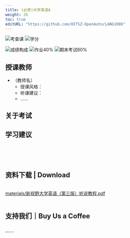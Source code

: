 ```yaml
---
title: (必修)大学英语A
weight: 26
toc: true
editURL: "https://github.com/HITSZ-OpenAuto/LANG1006"
---
```


<!--
1. 通过 [Shields.io](https://shields.io/) 生成如下的徽章，标注课程的基本信息。
2. 请根据课程的具体内容增删仓库的子文件夹。子文件夹建议使用小写英文，并且添加 README.md。
3. 关于课程的描述可以不止以下几个方面，酌情增删。
4. hoa.moe 生成本课程对应页面后，请将页面链接复制到 GitHub 仓库的 About/Website 中。
5. 可以在 GitHub 页面的 About/Topics 中为课程添加话题名称。
-->

![考查课](https://img.shields.io/badge/%E8%80%83%E6%9F%A5%E8%AF%BE-green)
![学分](https://img.shields.io/badge/%E5%AD%A6%E5%88%86-2-moccasin)

![成绩构成](https://img.shields.io/badge/%E6%88%90%E7%BB%A9%E6%9E%84%E6%88%90-gold)
![作业40%](https://img.shields.io/badge/%E4%BD%9C%E4%B8%9A-40%25-wheat)
![期末考试60%](https://img.shields.io/badge/%E6%9C%9F%E6%9C%AB%E8%80%83%E8%AF%95-60%25-wheat)


## 授课教师

- （教师名）
  - 授课风格：
  - 听课建议：
  - ……

## 关于考试

## 学习建议
<br>
<br>
<br>
<h2>资料下载 | Download</h2>
<br>
<a href="https://gh.hoa.moe/github.com/HITSZ-OpenAuto/LANG1006/raw/main/materials/%E6%96%B0%E8%A7%86%E9%87%8E%E5%A4%A7%E5%AD%A6%E8%8B%B1%E8%AF%AD%EF%BC%88%E7%AC%AC%E4%B8%89%E7%89%88%EF%BC%89%E5%90%AC%E8%AF%B4%E6%95%99%E7%A8%8B.pdf">materials/新视野大学英语（第三版）听说教程.pdf</a>
<br>
<br>
<h2>支持我们｜Buy Us a Coffee</h2>
<br>
<img src="https://mitcher-1316637614.cos.ap-nanjing.myqcloud.com/hoa/20231112170457.png?imageSlim" alt="Reward_Code" style="zoom:25%; display: block; margin: 0 auto;" />            